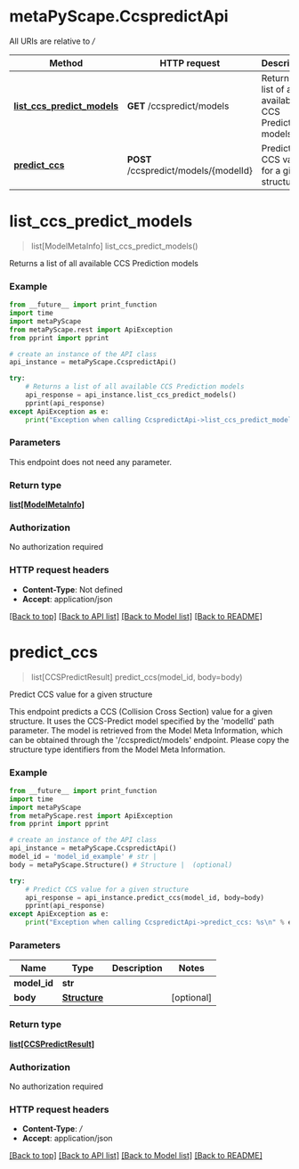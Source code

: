 # metaPyScape.CcspredictApi

All URIs are relative to */*

Method | HTTP request | Description
------------- | ------------- | -------------
[**list_ccs_predict_models**](CcspredictApi.md#list_ccs_predict_models) | **GET** /ccspredict/models | Returns a list of all available CCS Prediction models
[**predict_ccs**](CcspredictApi.md#predict_ccs) | **POST** /ccspredict/models/{modelId} | Predict CCS value for a given structure

# **list_ccs_predict_models**
> list[ModelMetaInfo] list_ccs_predict_models()

Returns a list of all available CCS Prediction models

### Example
```python
from __future__ import print_function
import time
import metaPyScape
from metaPyScape.rest import ApiException
from pprint import pprint

# create an instance of the API class
api_instance = metaPyScape.CcspredictApi()

try:
    # Returns a list of all available CCS Prediction models
    api_response = api_instance.list_ccs_predict_models()
    pprint(api_response)
except ApiException as e:
    print("Exception when calling CcspredictApi->list_ccs_predict_models: %s\n" % e)
```

### Parameters
This endpoint does not need any parameter.

### Return type

[**list[ModelMetaInfo]**](ModelMetaInfo.md)

### Authorization

No authorization required

### HTTP request headers

 - **Content-Type**: Not defined
 - **Accept**: application/json

[[Back to top]](#) [[Back to API list]](../README.md#documentation-for-api-endpoints) [[Back to Model list]](../README.md#documentation-for-models) [[Back to README]](../README.md)

# **predict_ccs**
> list[CCSPredictResult] predict_ccs(model_id, body=body)

Predict CCS value for a given structure

This endpoint predicts a CCS (Collision Cross Section) value for a given structure. It uses the CCS-Predict model specified by the 'modelId' path parameter. The model is retrieved from the Model Meta Information, which can be obtained through the '/ccspredict/models' endpoint. Please copy the structure type identifiers from the Model Meta Information.

### Example
```python
from __future__ import print_function
import time
import metaPyScape
from metaPyScape.rest import ApiException
from pprint import pprint

# create an instance of the API class
api_instance = metaPyScape.CcspredictApi()
model_id = 'model_id_example' # str | 
body = metaPyScape.Structure() # Structure |  (optional)

try:
    # Predict CCS value for a given structure
    api_response = api_instance.predict_ccs(model_id, body=body)
    pprint(api_response)
except ApiException as e:
    print("Exception when calling CcspredictApi->predict_ccs: %s\n" % e)
```

### Parameters

Name | Type | Description  | Notes
------------- | ------------- | ------------- | -------------
 **model_id** | **str**|  | 
 **body** | [**Structure**](Structure.md)|  | [optional] 

### Return type

[**list[CCSPredictResult]**](CCSPredictResult.md)

### Authorization

No authorization required

### HTTP request headers

 - **Content-Type**: */*
 - **Accept**: application/json

[[Back to top]](#) [[Back to API list]](../README.md#documentation-for-api-endpoints) [[Back to Model list]](../README.md#documentation-for-models) [[Back to README]](../README.md)

